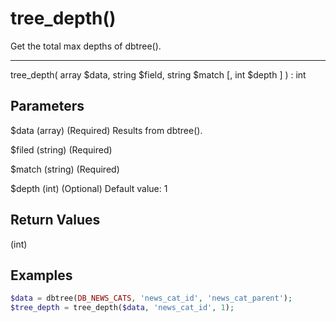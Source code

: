 # tree_depth()

Get the total max depths of dbtree().

---

tree_depth( array $data, string $field, string $match [, int $depth ] ) : int

## Parameters

$data (array) (Required) Results from dbtree().

$filed (string) (Required)

$match (string) (Required)

$depth (int) (Optional) Default value: 1

## Return Values

(int)

## Examples

```php
$data = dbtree(DB_NEWS_CATS, 'news_cat_id', 'news_cat_parent');
$tree_depth = tree_depth($data, 'news_cat_id', 1);
```
